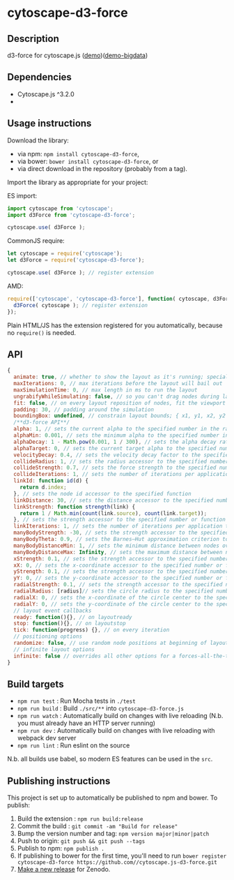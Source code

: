 cytoscape-d3-force
================================================================================


## Description

d3-force for cytoscape.js ([demo](https://shichuanpo.github.io/cytoscape.js-d3-force/demo.html))([demo-bigdata](https://shichuanpo.github.io/cytoscape.js-d3-force/demo-bigdata.html))
## Dependencies

 * Cytoscape.js ^3.2.0
 * <List your dependencies here please>


## Usage instructions

Download the library:
 * via npm: `npm install cytoscape-d3-force`,
 * via bower: `bower install cytoscape-d3-force`, or
 * via direct download in the repository (probably from a tag).

Import the library as appropriate for your project:

ES import:

```js
import cytoscape from 'cytoscape';
import d3Force from 'cytoscape-d3-force';

cytoscape.use( d3Force );
```

CommonJS require:

```js
let cytoscape = require('cytoscape');
let d3Force = require('cytoscape-d3-force');

cytoscape.use( d3Force ); // register extension
```

AMD:

```js
require(['cytoscape', 'cytoscape-d3-force'], function( cytoscape, d3Force ){
  d3Force( cytoscape ); // register extension
});
```

Plain HTML/JS has the extension registered for you automatically, because no `require()` is needed.


## API

```javascript
{
  animate: true, // whether to show the layout as it's running; special 'end' value makes the layout animate like a discrete layout
  maxIterations: 0, // max iterations before the layout will bail out
  maxSimulationTime: 0, // max length in ms to run the layout
  ungrabifyWhileSimulating: false, // so you can't drag nodes during layout
  fit: false, // on every layout reposition of nodes, fit the viewport
  padding: 30, // padding around the simulation
  boundingBox: undefined, // constrain layout bounds; { x1, y1, x2, y2 } or { x1, y1, w, h }
  /**d3-force API**/
  alpha: 1, // sets the current alpha to the specified number in the range [0,1]
  alphaMin: 0.001, // sets the minimum alpha to the specified number in the range [0,1]
  alphaDecay: 1 - Math.pow(0.001, 1 / 300), // sets the alpha decay rate to the specified number in the range [0,1]
  alphaTarget: 0, // sets the current target alpha to the specified number in the range [0,1]
  velocityDecay: 0.4, // sets the velocity decay factor to the specified number in the range [0,1]
  collideRadius: 1, // sets the radius accessor to the specified number or function
  collideStrength: 0.7, // sets the force strength to the specified number in the range [0,1]
  collideIterations: 1, // sets the number of iterations per application to the specified number
  linkId: function id(d) {
    return d.index;
  }, // sets the node id accessor to the specified function
  linkDistance: 30, // sets the distance accessor to the specified number or function
  linkStrength: function strength(link) {
    return 1 / Math.min(count(link.source), count(link.target));
  }, // sets the strength accessor to the specified number or function
  linkIterations: 1, // sets the number of iterations per application to the specified number
  manyBodyStrength: -30, // sets the strength accessor to the specified number or function
  manyBodyTheta: 0.9, // sets the Barnes–Hut approximation criterion to the specified number
  manyBodyDistanceMin: 1, // sets the minimum distance between nodes over which this force is considered
  manyBodyDistanceMax: Infinity, // sets the maximum distance between nodes over which this force is considered
  xStrength: 0.1, // sets the strength accessor to the specified number or function
  xX: 0, // sets the x-coordinate accessor to the specified number or function
  yStrength: 0.1, // sets the strength accessor to the specified number or function
  yY: 0, // sets the y-coordinate accessor to the specified number or function
  radialStrength: 0.1, // sets the strength accessor to the specified number or function
  radialRadius: [radius]// sets the circle radius to the specified number or function
  radialX: 0, // sets the x-coordinate of the circle center to the specified number
  radialY: 0, // sets the y-coordinate of the circle center to the specified number
  // layout event callbacks
  ready: function(){}, // on layoutready
  stop: function(){}, // on layoutstop
  tick: function(progress) {}, // on every iteration
  // positioning options
  randomize: false, // use random node positions at beginning of layout
  // infinite layout options
  infinite: false // overrides all other options for a forces-all-the-time mode
}
```


## Build targets

* `npm run test` : Run Mocha tests in `./test`
* `npm run build` : Build `./src/**` into `cytoscape-d3-force.js`
* `npm run watch` : Automatically build on changes with live reloading (N.b. you must already have an HTTP server running)
* `npm run dev` : Automatically build on changes with live reloading with webpack dev server
* `npm run lint` : Run eslint on the source

N.b. all builds use babel, so modern ES features can be used in the `src`.


## Publishing instructions

This project is set up to automatically be published to npm and bower.  To publish:

1. Build the extension : `npm run build:release`
1. Commit the build : `git commit -am "Build for release"`
1. Bump the version number and tag: `npm version major|minor|patch`
1. Push to origin: `git push && git push --tags`
1. Publish to npm: `npm publish .`
1. If publishing to bower for the first time, you'll need to run `bower register cytoscape-d3-force https://github.com//cytoscape.js-d3-force.git`
1. [Make a new release](https://github.com//cytoscape.js-d3-force/releases/new) for Zenodo.
